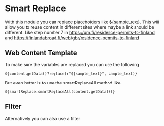 # Smart Replace
With this module you can replace placeholders like ${sample_text}.
This will allow you to reuse content in different sites where maybe a link should be different.
Like step number 7 in https://um.fi/residence-permits-to-finland and https://finlandabroad.fi/web/gbr/residence-permits-to-finland

## Web Content Template
To make sure the variables are replaced you can use the following

```injectedfreemarker
${content.getData()?replace(r"${sample_text}", sample_text)}
```

But even better is to use the smartReplaceAll method like
```injectedfreemarker
${smartReplace.smartReplaceAll(content.getData())}
```

## Filter
Alternatively you can also use a filter